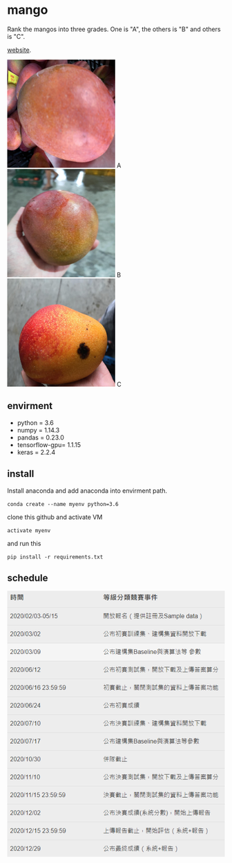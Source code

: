 # mango
 
Rank the mangos into three grades. One is "A", the others is "B" and others is "C".

[website](https://aidea-web.tw/aicup_mango).


<img width="250" height="250" src="https://github.com/kaede10263/mango/blob/master/data/C1-P1_Dev/00033.jpg"/> A <img width="250" height="250" src="https://github.com/kaede10263/mango/blob/master/data/C1-P1_Dev/00027.jpg"/> B <img width="250" height="250" src="https://github.com/kaede10263/mango/blob/master/data/C1-P1_Dev/00051.jpg"/> C 




## envirment
*   python = 3.6
*   numpy = 1.14.3
*   pandas = 0.23.0
*   tensorflow-gpu= 1.1.15
*   keras = 2.2.4

## install
Install anaconda and add anaconda into envirment path.
```
conda create --name myenv python=3.6
```

clone this github and activate VM
```
activate myenv
```

and run this 

``` 
pip install -r requirements.txt
``` 

## schedule
<div align=center><img src="https://github.com/kaede10263/mango/blob/master/others/schedule.png"/></div>

